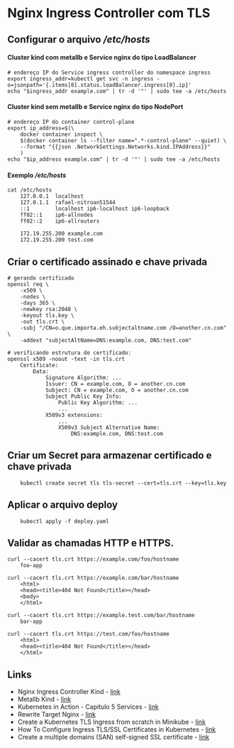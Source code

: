 # Nginx Ingress Controller com TLS

## Configurar o arquivo _/etc/hosts_
#### Cluster kind com metallb e Service nginx do tipo LoadBalancer
``` shell
# endereço IP do Service ingress controller do namespace ingress
export ingress_addr=kubectl get svc -n ingress -o=jsonpath='{.items[0].status.loadBalancer.ingress[0].ip}'
echo "$ingress_addr example.com" | tr -d '"' | sudo tee -a /etc/hosts
```

#### Cluster kind sem metallb e Service nginx do tipo NodePort
``` shell
# endereço IP do container control-plane
export ip_address=$(\
    docker container inspect \
    $(docker container ls --filter name=".*-control-plane" --quiet) \
    --format "{{json .NetworkSettings.Networks.kind.IPAddress}}"
    )
echo "$ip_address example.com" | tr -d '"' | sudo tee -a /etc/hosts
```

#### Exemplo _/etc/hosts_
``` shell
cat /etc/hosts
    127.0.0.1  localhost
    127.0.1.1  rafael-nitroan51544
    ::1        localhost ip6-localhost ip6-loopback
    ff02::1    ip6-allnodes
    ff02::2    ip6-allrouters

    172.19.255.200 example.com
    172.19.255.200 test.com
```

## Criar o certificado assinado e chave privada
``` shell
# gerando certificado
openssl req \
    -x509 \
    -nodes \
    -days 365 \
    -newkey rsa:2048 \
    -keyout tls.key \
    -out tls.crt \
    -subj "/CN=o.que.importa.eh.subjectaltname.com /O=another.cn.com" \
    -addext "subjectAltName=DNS:example.com, DNS:test.com"

# verificando estrutura do certificado:
openssl x509 -noout -text -in tls.crt  
    Certificate:
        Data:
            Signature Algorithm: ...
            Issuer: CN = example.com, O = another.cn.com
            Subject: CN = example.com, O = another.cn.com
            Subject Public Key Info:
                Public Key Algorithm: ...
                ...
            X509v3 extensions:
                ...
                X509v3 Subject Alternative Name: 
                    DNS:example.com, DNS:test.com
```

## Criar um Secret para armazenar certificado e chave privada
``` shell
    kubectl create secret tls tls-secret --cert=tls.crt --key=tls.key
```

## Aplicar o arquivo deploy
``` shell
    kubectl apply -f deploy.yaml
```

## Validar as chamadas HTTP e HTTPS.
``` shell
curl --cacert tls.crt https://example.com/foo/hostname
    foo-app

curl --cacert tls.crt https://example.com/bar/hostname
    <html>
    <head><title>404 Not Found</title></head>
    <body>
    </html>

curl --cacert tls.crt https://example.test.com/bar/hostname
    bar-app

curl --cacert tls.crt https://test.com/foo/hostname
    <html>
    <head><title>404 Not Found</title></head>
    </html>    
```

## Links

- Nginx Ingress Controller Kind - [link](https://kind.sigs.k8s.io/docs/user/ingress/)
- Metallb Kind - [link](https://kind.sigs.k8s.io/docs/user/loadbalancer/)
- Kubernetes in Action - Capitulo 5 Services - [link](https://rafaelclaumann.notion.site/Chapter-5-Services-enabling-clients-to-discover-and-talk-to-pods-68a9fb7cfd9143b6bd93afc8dc0adeda)
- Rewrite Target Nginx - [link](https://kubernetes.github.io/ingress-nginx/examples/rewrite/)
- Create a Kubernetes TLS Ingress from scratch in Minikube - [link](https://www.youtube.com/watch?v=7K0gAYmWWho&ab_channel=kubucation)
- How To Configure Ingress TLS/SSL Certificates in Kubernetes - [link](https://devopscube.com/configure-ingress-tls-kubernetes/)
- Create a multiple domains (SAN) self-signed SSL certificate - [link](https://transang.me/create-a-multiple-domains-self-signed-ssl-certificate-with-testing-scripts/)
